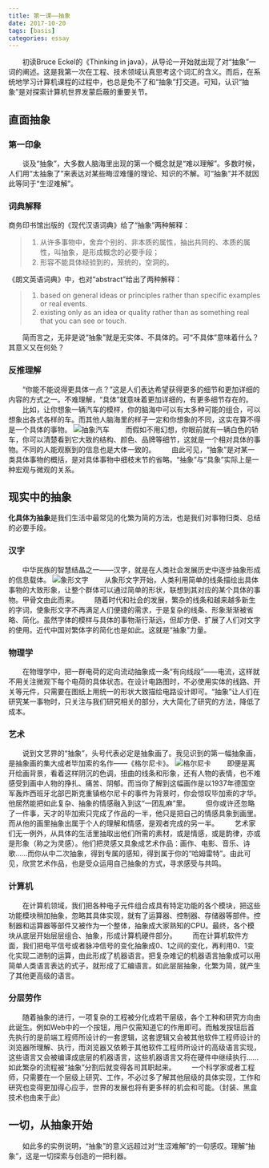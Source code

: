 ```yaml
---
title: 第一课——抽象
date: 2017-10-20
tags: [basis]
categories: essay
---
```

&ensp;&ensp;&ensp;&ensp;初读Bruce Eckel的《Thinking in java》，从导论一开始就出现了对“抽象”一词的阐述。这是我第一次在工程、技术领域认真思考这个词汇的含义。而后，在系统地学习计算机课程的过程中，也总是免不了和“抽象”打交道。可知，认识“抽象”是对探索计算机世界发蒙启蔽的重要关节。

## 直面抽象

### 第一印象
&ensp;&ensp;&ensp;&ensp;谈及“抽象”，大多数人脑海里出现的第一个概念就是“难以理解”。多数时候，人们用“太抽象了”来表达对某些晦涩难懂的理论、知识的不解。可“抽象”并不就因此等同于“生涩难解”。

### 词典解释
商务印书馆出版的《现代汉语词典》给了“抽象”两种解释：

>1. 从许多事物中，舍弃个别的、非本质的属性，抽出共同的、本质的属性，叫抽象，是形成概念的必要手段；
>2. 形容不能具体经验到的，笼统的，空洞的。

《朗文英语词典》中，也对“abstract”给出了两种解释：

>1. based on general ideas or principles rather than specific examples or real events.
>2. existing only as an idea or quality rather than as something real that you can see or touch.

&ensp;&ensp;&ensp;&ensp;简而言之，无非是说“抽象”就是无实体、不具体的。可“不具体”意味着什么？其意义又在何处？

### 反推理解
&ensp;&ensp;&ensp;&ensp;“你能不能说得更具体一点？”这是人们表达希望获得更多的细节和更加详细的内容的方式之一。不难理解，“具体”就意味着更加详细的，有更多细节存在的。
&ensp;&ensp;&ensp;&ensp;比如，让你想象一辆汽车的模样，你的脑海中可以有太多种可能的组合，可以想象出各式各样的车。而其他人脑海里的样子一定和你想象的不同，这实在算不得是一个具体的事物。
    ![抽象汽车](/car.jpg)
&ensp;&ensp;&ensp;&ensp;而假如不用幻想，你眼前就有一辆白色的轿车，你可以清楚看到它大致的结构、颜色、品牌等细节，这就是一个相对具体的事物。不同的人能观察到的信息也是大体一致的。
&ensp;&ensp;&ensp;&ensp;由此可见，“抽象”是对某一类具体事物的概括，是对具体事物中细枝末节的省略。“抽象”与“具象”实际上是一种宏观与微观的关系。

## 现实中的抽象
**化具体为抽象**是我们生活中最常见的化繁为简的方法，也是我们对事物归类、总结的必要手段。

### 汉字
&ensp;&ensp;&ensp;&ensp;中华民族的智慧结晶之一——汉字，就是在人类社会发展历史中逐步抽象形成的信息载体。
    ![象形文字](/word.jpg)
&ensp;&ensp;&ensp;&ensp;从象形文字开始，人类利用简单的线条描绘出具体事物的大致形象，让整个群体可以通过简单的形状，联想到其对应的某个具体的事物。甲骨文由此而来。
&ensp;&ensp;&ensp;&ensp;随着时代和社会的发展，繁杂的线条和越来越多新生的字词，使象形文字不再满足人们便捷的需求，于是复杂的线条、形象渐渐被省略、简化。虽然字体的模样与具体的事物渐行渐远，但却方便、扩展了人们对文字的使用。近代中国对繁体字的简化也是如此。这就是“抽象”力量。

### 物理学
&ensp;&ensp;&ensp;&ensp;在物理学中，把一群电荷的定向流动抽象成一条“有向线段”——电流，这样就不用关注微观下每个电荷的具体状态。在设计电路图时，不必使用实体的线路、开关等元件，只需要在图纸上用统一的形状大致描绘电路设计即可。“抽象”让人们在研究某一事物时，只关注与我们研究相关的部分，大大简化了研究的方法，降低了成本。


### 艺术
&ensp;&ensp;&ensp;&ensp;说到文艺界的“抽象”，头号代表必定是抽象画了。我见识到的第一幅抽象画，是抽象画的集大成者毕加索的名作——《格尔尼卡》。
   ![格尔尼卡](/paint.jpg)
&ensp;&ensp;&ensp;&ensp;即便是离开绘画背景，看着这样阴沉的色调，扭曲的线条和形象，还有人物的表情，也不难感受到画中人物的挣扎、痛苦、阴郁。而当你了解到这幅画作是以1937年德国空军轰炸西班牙北部巴斯克重镇格尔尼卡的事件为背景时，你会惊叹毕加索的才华。他居然能把如此复杂、抽象的情感融入到这“一团乱麻”里。
&ensp;&ensp;&ensp;&ensp;但你或许还忽略了一件事，天才的毕加索只完成了作品的一半，他只是把自己的情感具象到画里。而从他的画里抽象出属于个人的理解和情感，是观者完成的另一半。
&ensp;&ensp;&ensp;&ensp;艺术家们无一例外，从具体的生活里抽取出他们所需的素材，或是情感，或是韵律，亦或是形象（称之为灵感）。他们把灵感又具象成艺术作品：画作、电影、音乐、诗歌......而你从中二次抽象，得到专属的感知，得到属于你的“哈姆雷特”。由此可见，欣赏艺术作品，也是受众运用自己抽象的方式，寻求感受与共鸣。

### 计算机
&ensp;&ensp;&ensp;&ensp;在计算机领域，我们把各种电子元件组合成具有特定功能的各个模块，把这些功能模块稍加抽象，忽略其具体实现，就有了运算器、控制器、存储器等部件。控制器和运算器等部件又被作为一个整体，抽象成大家熟知的CPU。最终，各个模块从底层开始层层组合、抽象，形成计算机硬件部分。
&ensp;&ensp;&ensp;&ensp;而在计算机软件方面，我们把电平信号或者脉冲信号的变化抽象成0、1之间的变化，再利用0、1变化实现二进制的运算，由此形成了机器语言。把复杂难记的机器语言抽象成可以用简单人类语言表达的式子，就形成了汇编语言。如此层层抽象，化繁为简，就产生了其他更高级的语言。

### 分层劳作
&ensp;&ensp;&ensp;&ensp;随着抽象的进行，一项复杂的工程被分化成若干层级，各个工种和研究方向由此诞生。例如Web中的一个按钮，用户仅需知道它的作用即可。而触发按钮后首先执行的是前端工程师所设计的一套逻辑，这套逻辑又会被其他软件工程师设计的浏览器所理解、执行，而浏览器又依赖于其他软件工程师所设计的高级语言实现，这些语言又会被编译成底层的机器语言，这些机器语言又将在硬件中继续执行……如此繁杂的流程被“抽象”分割后就变得各司其职起来。
&ensp;&ensp;&ensp;&ensp;一个科学家或者工程师，只需要在一个层级上研究、工作，不必过多了解其他层级的具体实现，工作和研究也变得更加得心应手，世界的发展也将有更多样的机会和可能。（封装、黑盒技术也由来于此）

## 一切，从抽象开始
&ensp;&ensp;&ensp;&ensp;如此多的实例说明，“抽象”的意义远超过对“生涩难解”的一句感叹。理解“抽象”，这是一切探索与创造的一把利器。
